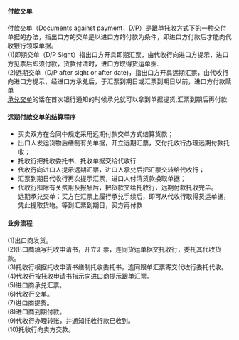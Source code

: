 #### 付款交单
付款交单（Documents against payment，D/P）是跟单托收方式下的一种交付单据的办法，指出口方的交单是以进口方的付款为条件，即进口方付款后才能向代收银行领取单据。<br>
(1)即期交单（D/P Sight）指出口方开具即期汇票，由代收行向进口方提示，进口方见票后即须付款，货款付清时，进口方取得货运单据.<br>
(2)远期交单（D/P after sight or after date)，指出口方开具远期汇票，由代收行向进口方提示，经进口方承兑后，于汇票到期日或汇票到期日以前，进口方付款赎单<br>
[承兑交单](/doc/DocumentsAgainstAcceptance.md)的话在首次银行通知的时候承兑就可以拿到单据提货,汇票到期后再付款.<br>
#### 远期付款交单的结算程序<br>
* 买卖双方在合同中规定采用远期付款交单方式结算货款；<br>
* 出口人发运货物后缮制有关单据，开立远期汇票，交付托收行办理远期付款托收；<br>
* 托收行把托收委托书、托收单据交给代收行<br>
* 代收行向进口人提示远期汇票，进口人承兑后把汇票交转给代收行；<br>
* 汇票到期日代收行再次提示汇票，进口人付清货款换取单据；<br>
* 代收行扣除有关费用及报酬后，把货款交给托收行，远期付款托收完毕。<br>
远期承兑交单：买方在汇票上履行承兑手续后，即可从代收行取得货运单据，凭此提取货物。等到汇票到期日，买方再付款<br>
#### 业务流程
(1)出口商发货。<br>
(2)出口商填写托收申请书，开立汇票，连同货运单据交托收行，委托其代收货款。<br>
(3)托收行根据托收申请书缮制托收委托书，连同跟单汇票寄交代收行委托代收。<br>
(4)代收行按托收申请书指示向进口商提示跟单汇票。<br>
(5)进口商承兑汇票。<br>
(6)代收行交单。<br>
(7)进口商提货。<br>
(8)进口商到期付款。<br>
(9)代收行办理转账，并通知托收行款已收到。<br>
(10)托收行向卖方交款。<br>
